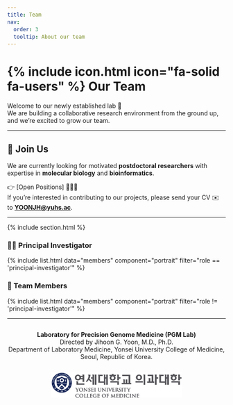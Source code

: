```yaml
---
title: Team
nav:
  order: 3
  tooltip: About our team
---
```


# {% include icon.html icon="fa-solid fa-users" %} Our Team

Welcome to our newly established lab 🚀  
We are building a collaborative research environment from the ground up, and we’re excited to grow our team.

---

## 🌟 Join Us
We are currently looking for motivated **postdoctoral researchers** with expertise in **molecular biology** and **bioinformatics**.  

👉 [Open Positions] 🕵🏻‍♀️  
If you’re interested in contributing to our projects, please send your CV ✉️ to **YOONJH@yuhs.ac**.  

---

{% include section.html %}

### 👨‍🔬 Principal Investigator
{% include list.html data="members" component="portrait" filter="role == 'principal-investigator'" %}

### 👥 Team Members
{% include list.html data="members" component="portrait" filter="role != 'principal-investigator'" %}

---

<div align="center" style="margin-top:2em;">
  <p><strong>Laboratory for Precision Genome Medicine (PGM Lab)</strong><br>
  Directed by Jihoon G. Yoon, M.D., Ph.D.<br>
  Department of Laboratory Medicine, Yonsei University College of Medicine, Seoul, Republic of Korea.</p>
  <img src="/images/yonsei_logo.svg" alt="Yonsei University Logo" width="300" style="margin-top:1em;">
</div>

